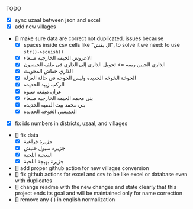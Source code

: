 TODO

-   [x] sync uzaal between json and excel
-   [x] add new villages
-   [] make sure data are correct not duplicated. issues because
    - [x] spaces inside csv cells like "ال  بقش", to solve it we need: to use `str()->squish()`
    - [x] الاعروش	الحيمه الخارجيه	صنعاء
    - [x] الذاري	الجبين	ريمه => تحويل الذارى إلى الذاري في ملف الجيسون
    - [x] الذاري	حفاش	المحويت
    - [x]  الخوخة	الخوخه	الحديده وليس الخوحه في حالة العزلة
    - [x] الركب	زبيد	الحديده
    - [x] عزان	ميفعه	شبوه
    - [x] بني محمد	الحيمه الخارجيه	صنعاء
    - [x] بني محمد	بيت الفقيه	الحديده
    - [x] العميسي	الخوخه	الحديده

-   [x] fix ids numbers in districts, uzaal, and villages
-   [] fix data
    - [x] جزيرة فراعية
    - [x] جزيرة سيول حنيش
    - [x] البعجية	اللحية
    - [x] جزيرة بهيجة	اللحية
-   [] add proper github action for new villages conversion
-   [] fix github actions for excel and csv to be like excel or database even with duplicates
-   [] change readme with the new changes and state clearly that this project ends its goal and will be maintained only for name correction
- [] remove any (`) in english normalization
